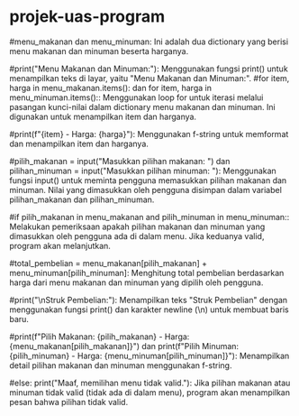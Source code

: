 # projek-uas-program
#menu_makanan dan menu_minuman:
        Ini adalah dua dictionary yang berisi menu makanan dan minuman beserta harganya.

#print("Menu Makanan dan Minuman:"):
        Menggunakan fungsi print() untuk menampilkan teks di layar, yaitu "Menu Makanan dan Minuman:".
#for item, harga in menu_makanan.items(): dan for item, harga in menu_minuman.items()::
        Menggunakan loop for untuk iterasi melalui pasangan kunci-nilai dalam dictionary menu makanan dan minuman. Ini digunakan untuk menampilkan item dan harganya.

#print(f"{item} - Harga: {harga}"):
        Menggunakan f-string untuk memformat dan menampilkan item dan harganya.

#pilih_makanan = input("Masukkan pilihan makanan: ") dan pilihan_minuman = input("Masukkan pilihan minuman: "):
        Menggunakan fungsi input() untuk meminta pengguna memasukkan pilihan makanan dan minuman. Nilai yang dimasukkan oleh pengguna disimpan dalam variabel pilihan_makanan dan pilihan_minuman.

#if pilih_makanan in menu_makanan and pilih_minuman in menu_minuman::
        Melakukan pemeriksaan apakah pilihan makanan dan minuman yang dimasukkan oleh pengguna ada di dalam menu. Jika keduanya valid, program akan melanjutkan.

#total_pembelian = menu_makanan[pilih_makanan] + menu_minuman[pilih_minuman]:
        Menghitung total pembelian berdasarkan harga dari menu makanan dan minuman yang dipilih oleh pengguna.

#print("\nStruk Pembelian:"):
        Menampilkan teks "Struk Pembelian" dengan menggunakan fungsi print() dan karakter newline (\n) untuk membuat baris baru.

#print(f"Pilih Makanan: {pilih_makanan} - Harga: {menu_makanan[pilih_makanan]}") dan print(f"Pilih Minuman: {pilih_minuman} - Harga: {menu_minuman[pilih_minuman]}"):
        Menampilkan detail pilihan makanan dan minuman menggunakan f-string.

#else: print("Maaf, memilihan menu tidak valid."):
        Jika pilihan makanan atau minuman tidak valid (tidak ada di dalam menu), program akan menampilkan pesan bahwa pilihan tidak valid.
